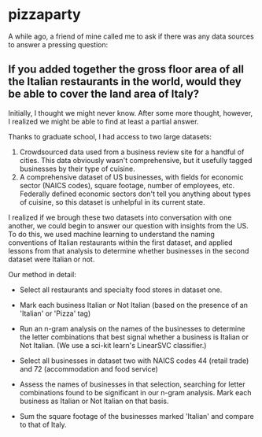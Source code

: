 # pizzaparty

A while ago, a friend of mine called me to ask if there was any data sources to answer a pressing question:

## If you added together the gross floor area of all the Italian restaurants in the world, would they be able to cover the land area of Italy?

Initially, I thought we might never know. After some more thought, however, I realized we might be able to find at least a partial answer.

Thanks to graduate school, I had access to two large datasets:
1. Crowdsourced data used from a business review site for a handful of cities. This data obviously wasn't comprehensive, but it usefully tagged businesses by their type of cuisine.
2. A comprehensive dataset of US businesses, with fields for economic sector (NAICS codes), square footage, number of employees, etc. Federally defined economic sectors don't tell you anything about types of cuisine, so this dataset is unhelpful in its current state.

I realized if we brough these two datasets into conversation with one another, we could begin to answer our question with insights from the US. To do this, we used machine learning to understand the naming conventions of Italian restaurants within the first dataset, and applied lessons from that analysis to determine whether businesses in the second dataset were Italian or not.

Our method in detail:
- Select all restaurants and specialty food stores in dataset one.
- Mark each business Italian or Not Italian (based on the presence of an 'Italian' or 'Pizza' tag)
- Run an n-gram analysis on the names of the businesses to determine the letter combinations that best signal whether a business is Italian or Not Italian. (We use a sci-kit learn's LinearSVC classifier.)

- Select all businesses in dataset two with NAICS codes 44 (retail trade) and 72 (accommodation and food service)
- Assess the names of businesses in that selection, searching for letter combinations found to be significant in our n-gram analysis. Mark each business as Italian or Not Italian on that basis.
- Sum the square footage of the businesses marked 'Italian' and compare to that of Italy.

